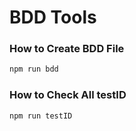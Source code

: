 # BDD Tools

### How to Create BDD File
```sh
npm run bdd
```

### How to Check All testID
```sh
npm run testID
```